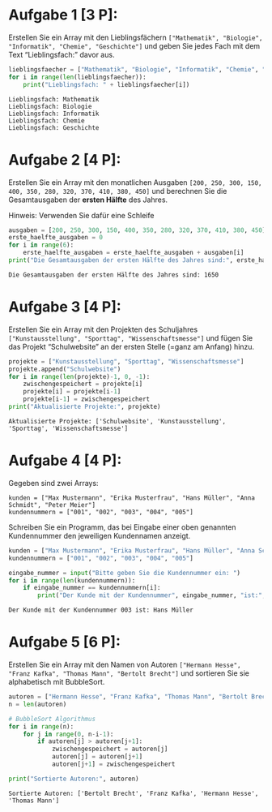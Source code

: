 # Aufgabe 1 \[3 P\]:


Erstellen Sie ein Array mit den Lieblingsfächern
`["Mathematik", "Biologie", "Informatik", "Chemie", "Geschichte"]` und
geben Sie jedes Fach mit dem Text “Lieblingsfach:” davor aus.

``` python
lieblingsfaecher = ["Mathematik", "Biologie", "Informatik", "Chemie", "Geschichte"]
for i in range(len(lieblingsfaecher)):
    print("Lieblingsfach: " + lieblingsfaecher[i])
```

    Lieblingsfach: Mathematik
    Lieblingsfach: Biologie
    Lieblingsfach: Informatik
    Lieblingsfach: Chemie
    Lieblingsfach: Geschichte

# Aufgabe 2 \[4 P\]:

Erstellen Sie ein Array mit den monatlichen Ausgaben
`[200, 250, 300, 150, 400, 350, 280, 320, 370, 410, 380, 450]` und
berechnen Sie die Gesamtausgaben der **ersten Hälfte** des Jahres.

Hinweis: Verwenden Sie dafür eine Schleife

``` python
ausgaben = [200, 250, 300, 150, 400, 350, 280, 320, 370, 410, 380, 450]
erste_haelfte_ausgaben = 0
for i in range(6):
    erste_haelfte_ausgaben = erste_haelfte_ausgaben + ausgaben[i]
print("Die Gesamtausgaben der ersten Hälfte des Jahres sind:", erste_haelfte_ausgaben)
```

    Die Gesamtausgaben der ersten Hälfte des Jahres sind: 1650

# Aufgabe 3 \[4 P\]:

Erstellen Sie ein Array mit den Projekten des Schuljahres
`["Kunstausstellung", "Sporttag", "Wissenschaftsmesse"]` und fügen Sie
das Projekt “Schulwebsite” an der ersten Stelle (=ganz am Anfang) hinzu.

``` python
projekte = ["Kunstausstellung", "Sporttag", "Wissenschaftsmesse"]
projekte.append("Schulwebsite")
for i in range(len(projekte)-1, 0, -1):
    zwischengespeichert = projekte[i]
    projekte[i] = projekte[i-1]
    projekte[i-1] = zwischengespeichert
print("Aktualisierte Projekte:", projekte)
```

    Aktualisierte Projekte: ['Schulwebsite', 'Kunstausstellung', 'Sporttag', 'Wissenschaftsmesse']

# Aufgabe 4 \[4 P\]:

Gegeben sind zwei Arrays:

`kunden = ["Max Mustermann", "Erika Musterfrau", "Hans Müller", "Anna Schmidt", "Peter Meier"]`  
`kundennummern = ["001", "002", "003", "004", "005"]`

Schreiben Sie ein Programm, das bei Eingabe einer oben genannten
Kundennummer den jeweiligen Kundennamen anzeigt.

``` python
kunden = ["Max Mustermann", "Erika Musterfrau", "Hans Müller", "Anna Schmidt", "Peter Meier"]
kundennummern = ["001", "002", "003", "004", "005"]

eingabe_nummer = input("Bitte geben Sie die Kundennummer ein: ")
for i in range(len(kundennummern)):
    if eingabe_nummer == kundennummern[i]:
        print("Der Kunde mit der Kundennummer", eingabe_nummer, "ist:", kunden[i])
```

    Der Kunde mit der Kundennummer 003 ist: Hans Müller

# Aufgabe 5 \[6 P\]:

Erstellen Sie ein Array mit den Namen von Autoren
`["Hermann Hesse", "Franz Kafka", "Thomas Mann", "Bertolt Brecht"]` und
sortieren Sie sie alphabetisch mit BubbleSort.

``` python
autoren = ["Hermann Hesse", "Franz Kafka", "Thomas Mann", "Bertolt Brecht"]
n = len(autoren)

# BubbleSort Algorithmus
for i in range(n):
    for j in range(0, n-i-1):
        if autoren[j] > autoren[j+1]:
            zwischengespeichert = autoren[j]
            autoren[j] = autoren[j+1]
            autoren[j+1] = zwischengespeichert

print("Sortierte Autoren:", autoren)
```

    Sortierte Autoren: ['Bertolt Brecht', 'Franz Kafka', 'Hermann Hesse', 'Thomas Mann']
